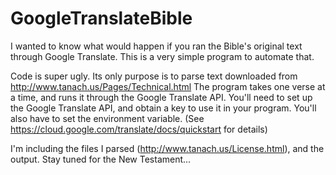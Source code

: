 # GoogleTranslateBible
I wanted to know what would happen if you ran the Bible's original text through Google Translate.
This is a very simple program to automate that.

Code is super ugly.  Its only purpose is to parse text downloaded from http://www.tanach.us/Pages/Technical.html
The program takes one verse at a time, and runs it through the Google Translate API.  You'll need to set up the Google Translate API, and obtain a key to use it in your program.  You'll also have to set the environment variable.
(See https://cloud.google.com/translate/docs/quickstart for details)

I'm including the files I parsed (http://www.tanach.us/License.html), and the output.  Stay tuned for the New Testament...

